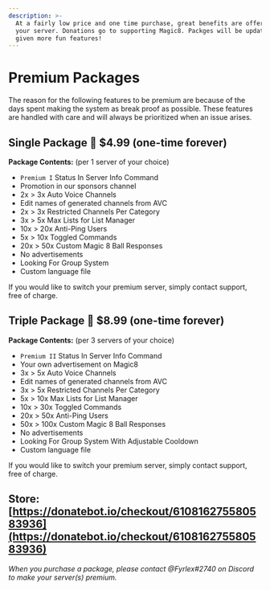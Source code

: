 ```yaml
---
description: >-
  At a fairly low price and one time purchase, great benefits are offered to
  your server. Donations go to supporting Magic8. Packges will be updated and
  given more fun features!
---
```


# Premium Packages

The reason for the following features to be premium are because of the days spent making the system as break proof as possible. These features are handled with care and will always be prioritized when an issue arises.

## Single Package 💎 $4.99 \(one-time forever\)

**Package Contents:** \(per 1 server of your choice\)

* `Premium I` Status In Server Info Command
* Promotion in our sponsors channel
* 2x &gt; 3x Auto Voice Channels
* Edit names of generated channels from AVC
* 2x &gt; 3x Restricted Channels Per Category
* 3x &gt; 5x Max Lists for List Manager
* 10x &gt; 20x Anti-Ping Users
* 5x &gt; 10x Toggled Commands
* 20x &gt; 50x Custom Magic 8 Ball Responses
* No advertisements
* Looking For Group System
* Custom language file

If you would like to switch your premium server, simply contact support, free of charge. 

## Triple Package 💎 $8.99 \(one-time forever\)

**Package Contents:** \(per 3 servers of your choice\)

* `Premium II` Status In Server Info Command
* Your own advertisement on Magic8
* 3x &gt; 5x Auto Voice Channels
* Edit names of generated channels from AVC
* 3x &gt; 5x Restricted Channels Per Category
* 5x &gt; 10x Max Lists for List Manager
* 10x &gt; 30x Toggled Commands
* 20x &gt; 50x Anti-Ping Users
* 50x &gt; 100x Custom Magic 8 Ball Responses
* No advertisements
* Looking For Group System With Adjustable Cooldown
* Custom language file

If you would like to switch your premium server, simply contact support, free of charge.

## **Store:** [https://donatebot.io/checkout/610816275580583936](https://donatebot.io/checkout/610816275580583936)

_When you purchase a package, please contact @Fyrlex\#2740 on Discord to make your server\(s\) premium._

